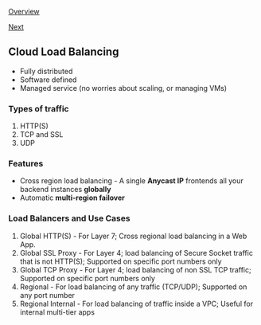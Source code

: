 [Overview](https://github.com/paulowe/gcp/blob/main/readme.md)

[Next](https://github.com/paulowe/gcp/blob/main/pricing.md)
## Cloud Load Balancing
- Fully distributed
- Software defined 
- Managed service (no worries about scaling, or managing VMs)

### Types of traffic
1. HTTP(S)
2. TCP and SSL
3. UDP

### Features
- Cross region load balancing - A single **Anycast IP** frontends all your backend instances **globally**
- Automatic **multi-region failover**

### Load Balancers and Use Cases

1. Global HTTP(S) - For Layer 7; Cross regional load balancing in a Web App. 
3. Global SSL Proxy - For Layer 4; load balancing of Secure Socket traffic that is not HTTP(S); Supported on specific port numbers only 
4. Global TCP Proxy - For Layer 4; load balancing of non SSL TCP traffic; Supported on specific port numbers only
5. Regional - For load balancing of any traffic (TCP/UDP); Supported on any port number
6. Regional Internal - For load balancing of traffic inside a VPC; Useful for internal multi-tier apps
